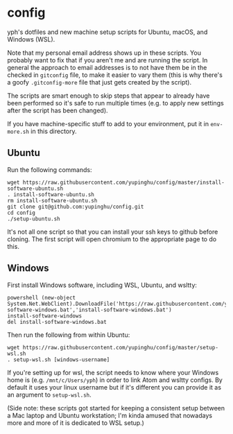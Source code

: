 # config

yph's dotfiles and new machine setup scripts for Ubuntu, macOS, and Windows (WSL).

Note that my personal email address shows up in these scripts. You probably want to fix that if you
aren't me and are running the script. In general the approach to email addresses is to not have them
be in the checked in `gitconfig` file, to make it easier to vary them (this is why there's a goofy
`.gitconfig-more` file that just gets created by the script).

The scripts are smart enough to skip steps that appear to already have been performed so it's safe
to run multiple times (e.g. to apply new settings after the script has been changed).

If you have machine-specific stuff to add to your environment, put it in `env-more.sh` in this
directory.

## Ubuntu

Run the following commands:
```
wget https://raw.githubusercontent.com/yupinghu/config/master/install-software-ubuntu.sh
. install-software-ubuntu.sh
rm install-software-ubuntu.sh
git clone git@github.com:yupinghu/config.git
cd config
./setup-ubuntu.sh
```

It's not all one script so that you can install your ssh keys to github before cloning. The first
script will open chromium to the appropriate page to do this.

## Windows

First install Windows software, including WSL, Ubuntu, and wsltty:
```
powershell (new-object System.Net.WebClient).DownloadFile('https://raw.githubusercontent.com/yupinghu/config/master/install-software-windows.bat','install-software-windows.bat')
install-software-windows
del install-software-windows.bat
```

Then run the following from within Ubuntu:
```
wget https://raw.githubusercontent.com/yupinghu/config/master/setup-wsl.sh
. setup-wsl.sh [windows-username]
```

If you're setting up for wsl, the script needs to know where your Windows home is (e.g.
`/mnt/c/Users/yph`) in order to link Atom and wsltty configs. By default it uses your linux username
but if it's different you can provide it as an argument to `setup-wsl.sh`.

(Side note: these scripts got started for keeping a consistent setup between a Mac laptop and Ubuntu
workstation; I'm kinda amused that nowadays more and more of it is dedicated to WSL setup.)
